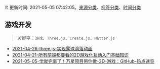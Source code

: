 :alarm_clock: 更新时间: 2021-05-05 07:42:05。[来源分类](../README.md)、[标签分类](../TAGS.md)、[时间分类](../TIMELINE.md)

## 游戏开发


> 关键字：`游戏`、`Three.js`、`Create.js`、`Matter.js`



- [2021-04-26-three.js-实现露珠滴落动画](https://www.ershicimi.com/p/7f3992a102e9ef92026b064c866bcb78) 
- [2021-04-21-所有前端都要看的2D游戏化互动入门基础知识](https://www.ershicimi.com/p/515d40cbc8459586308b64360eed08dc) 
- [2021-05-05-学就完事了！万星项目带你做-3D-游戏：GitHub-热点速览](https://toutiao.io/k/2evvnnn) 